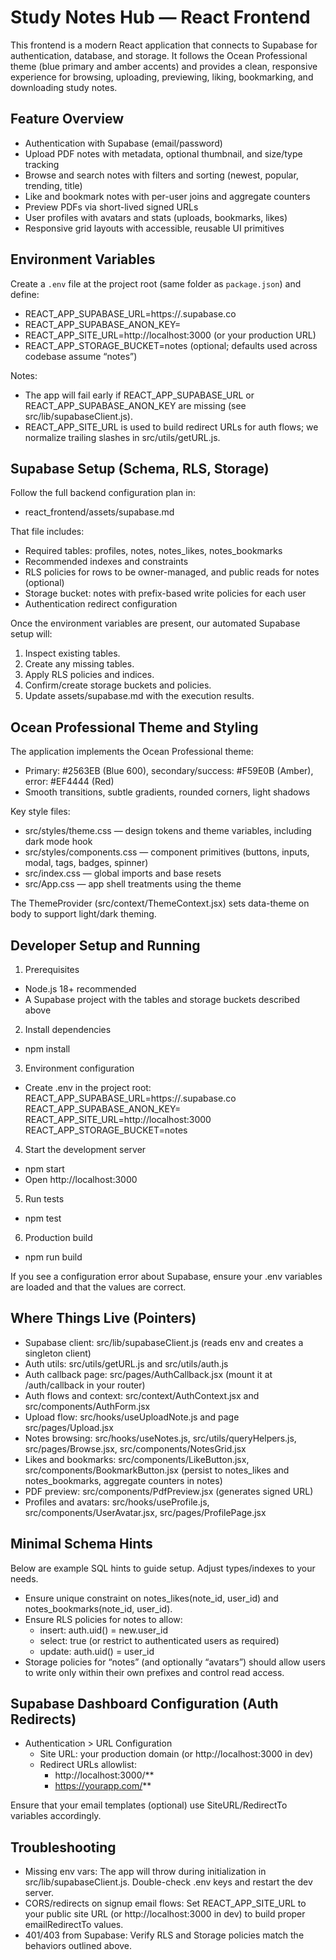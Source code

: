 # Study Notes Hub — React Frontend

This frontend is a modern React application that connects to Supabase for authentication, database, and storage. It follows the Ocean Professional theme (blue primary and amber accents) and provides a clean, responsive experience for browsing, uploading, previewing, liking, bookmarking, and downloading study notes.

## Feature Overview

- Authentication with Supabase (email/password)
- Upload PDF notes with metadata, optional thumbnail, and size/type tracking
- Browse and search notes with filters and sorting (newest, popular, trending, title)
- Like and bookmark notes with per-user joins and aggregate counters
- Preview PDFs via short-lived signed URLs
- User profiles with avatars and stats (uploads, bookmarks, likes)
- Responsive grid layouts with accessible, reusable UI primitives

## Environment Variables

Create a `.env` file at the project root (same folder as `package.json`) and define:

- REACT_APP_SUPABASE_URL=https://<project-ref>.supabase.co
- REACT_APP_SUPABASE_ANON_KEY=<anon-key>
- REACT_APP_SITE_URL=http://localhost:3000 (or your production URL)
- REACT_APP_STORAGE_BUCKET=notes (optional; defaults used across codebase assume “notes”)

Notes:
- The app will fail early if REACT_APP_SUPABASE_URL or REACT_APP_SUPABASE_ANON_KEY are missing (see src/lib/supabaseClient.js).
- REACT_APP_SITE_URL is used to build redirect URLs for auth flows; we normalize trailing slashes in src/utils/getURL.js.

## Supabase Setup (Schema, RLS, Storage)

Follow the full backend configuration plan in:
- react_frontend/assets/supabase.md

That file includes:
- Required tables: profiles, notes, notes_likes, notes_bookmarks
- Recommended indexes and constraints
- RLS policies for rows to be owner-managed, and public reads for notes (optional)
- Storage bucket: notes with prefix-based write policies for each user
- Authentication redirect configuration

Once the environment variables are present, our automated Supabase setup will:
1) Inspect existing tables.
2) Create any missing tables.
3) Apply RLS policies and indices.
4) Confirm/create storage buckets and policies.
5) Update assets/supabase.md with the execution results.

## Ocean Professional Theme and Styling

The application implements the Ocean Professional theme:
- Primary: #2563EB (Blue 600), secondary/success: #F59E0B (Amber), error: #EF4444 (Red)
- Smooth transitions, subtle gradients, rounded corners, light shadows

Key style files:
- src/styles/theme.css — design tokens and theme variables, including dark mode hook
- src/styles/components.css — component primitives (buttons, inputs, modal, tags, badges, spinner)
- src/index.css — global imports and base resets
- src/App.css — app shell treatments using the theme

The ThemeProvider (src/context/ThemeContext.jsx) sets data-theme on body to support light/dark theming.

## Developer Setup and Running

1) Prerequisites
- Node.js 18+ recommended
- A Supabase project with the tables and storage buckets described above

2) Install dependencies
- npm install

3) Environment configuration
- Create .env in the project root:
  REACT_APP_SUPABASE_URL=https://<your-project-ref>.supabase.co
  REACT_APP_SUPABASE_ANON_KEY=<your-anon-key>
  REACT_APP_SITE_URL=http://localhost:3000
  REACT_APP_STORAGE_BUCKET=notes

4) Start the development server
- npm start
- Open http://localhost:3000

5) Run tests
- npm test

6) Production build
- npm run build

If you see a configuration error about Supabase, ensure your .env variables are loaded and that the values are correct.

## Where Things Live (Pointers)

- Supabase client: src/lib/supabaseClient.js (reads env and creates a singleton client)
- Auth utils: src/utils/getURL.js and src/utils/auth.js
- Auth callback page: src/pages/AuthCallback.jsx (mount it at /auth/callback in your router)
- Auth flows and context: src/context/AuthContext.jsx and src/components/AuthForm.jsx
- Upload flow: src/hooks/useUploadNote.js and page src/pages/Upload.jsx
- Notes browsing: src/hooks/useNotes.js, src/utils/queryHelpers.js, src/pages/Browse.jsx, src/components/NotesGrid.jsx
- Likes and bookmarks: src/components/LikeButton.jsx, src/components/BookmarkButton.jsx (persist to notes_likes and notes_bookmarks, aggregate counters in notes)
- PDF preview: src/components/PdfPreview.jsx (generates signed URL)
- Profiles and avatars: src/hooks/useProfile.js, src/components/UserAvatar.jsx, src/pages/ProfilePage.jsx

## Minimal Schema Hints

Below are example SQL hints to guide setup. Adjust types/indexes to your needs.

- Ensure unique constraint on notes_likes(note_id, user_id) and notes_bookmarks(note_id, user_id).
- Ensure RLS policies for notes to allow:
  - insert: auth.uid() = new.user_id
  - select: true (or restrict to authenticated users as required)
  - update: auth.uid() = user_id
- Storage policies for “notes” (and optionally “avatars”) should allow users to write only within their own prefixes and control read access.

## Supabase Dashboard Configuration (Auth Redirects)

- Authentication > URL Configuration
  - Site URL: your production domain (or http://localhost:3000 in dev)
  - Redirect URLs allowlist:
    * http://localhost:3000/**
    * https://yourapp.com/**

Ensure that your email templates (optional) use SiteURL/RedirectTo variables accordingly.

## Troubleshooting

- Missing env vars: The app will throw during initialization in src/lib/supabaseClient.js. Double-check .env keys and restart the dev server.
- CORS/redirects on signup email flows: Set REACT_APP_SITE_URL to your public site URL (or http://localhost:3000 in dev) to build proper emailRedirectTo values.
- 401/403 from Supabase: Verify RLS and Storage policies match the behaviors outlined above.
